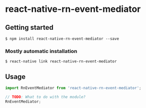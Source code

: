 # react-native-rn-event-mediator

## Getting started

`$ npm install react-native-rn-event-mediator --save`

### Mostly automatic installation

`$ react-native link react-native-rn-event-mediator`

## Usage
```javascript
import RnEventMediator from 'react-native-rn-event-mediator';

// TODO: What to do with the module?
RnEventMediator;
```
